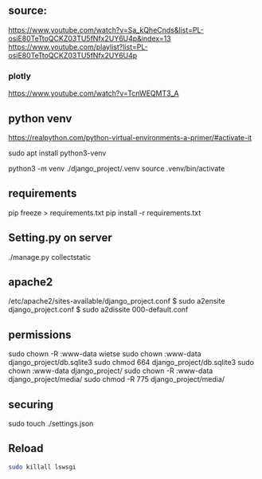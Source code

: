 ## source: 
https://www.youtube.com/watch?v=Sa_kQheCnds&list=PL-osiE80TeTtoQCKZ03TU5fNfx2UY6U4p&index=13
https://www.youtube.com/playlist?list=PL-osiE80TeTtoQCKZ03TU5fNfx2UY6U4p

### plotly
https://www.youtube.com/watch?v=TcnWEQMT3_A
## python venv
https://realpython.com/python-virtual-environments-a-primer/#activate-it

sudo apt install python3-venv

python3 -m venv ./django_project/.venv
source .venv/bin/activate


## requirements
pip freeze > requirements.txt
pip install -r requirements.txt

## Setting.py on server
./manage.py collectstatic


## apache2
/etc/apache2/sites-available/django_project.conf 
$ sudo a2ensite django_project.conf
$ sudo a2dissite 000-default.conf 

## permissions
sudo chown -R :www-data wietse
sudo chown :www-data django_project/db.sqlite3 
sudo chmod 664 django_project/db.sqlite3 
sudo chown :www-data django_project/
sudo chown -R :www-data django_project/media/
sudo chmod -R 775 django_project/media/

## securing

sudo touch ./settings.json

## Reload

```sh
sudo killall lswsgi
```